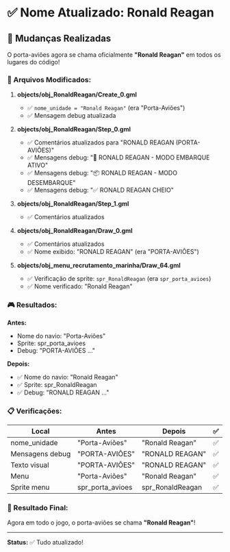 # ✅ Nome Atualizado: Ronald Reagan

## 🎯 Mudanças Realizadas

O porta-aviões agora se chama oficialmente **"Ronald Reagan"** em todos os lugares do código!

### 📂 Arquivos Modificados:

1. **objects/obj_RonaldReagan/Create_0.gml**
   - ✅ `nome_unidade = "Ronald Reagan"` (era "Porta-Aviões")
   - ✅ Mensagem debug atualizada

2. **objects/obj_RonaldReagan/Step_0.gml**
   - ✅ Comentários atualizados para "RONALD REAGAN (PORTA-AVIÕES)"
   - ✅ Mensagens debug: "🚚 RONALD REAGAN - MODO EMBARQUE ATIVO"
   - ✅ Mensagens debug: "📦 RONALD REAGAN - MODO DESEMBARQUE"
   - ✅ Mensagens debug: "✅ RONALD REAGAN CHEIO"

3. **objects/obj_RonaldReagan/Step_1.gml**
   - ✅ Comentários atualizados

4. **objects/obj_RonaldReagan/Draw_0.gml**
   - ✅ Comentários atualizados
   - ✅ Nome exibido: "RONALD REAGAN" (era "PORTA-AVIÕES")

5. **objects/obj_menu_recrutamento_marinha/Draw_64.gml**
   - ✅ Verificação de sprite: `spr_RonaldReagan` (era `spr_porta_avioes`)
   - ✅ Nome verificado: "Ronald Reagan"

### 🎮 Resultados:

**Antes:**
- Nome do navio: "Porta-Aviões"
- Sprite: spr_porta_avioes
- Debug: "PORTA-AVIÕES ..."

**Depois:**
- ✅ Nome do navio: "Ronald Reagan"
- ✅ Sprite: spr_RonaldReagan
- ✅ Debug: "RONALD REAGAN ..."

### 📋 Verificações:

| Local | Antes | Depois | ✅ |
|-------|-------|--------|----|
| nome_unidade | "Porta-Aviões" | "Ronald Reagan" | ✅ |
| Mensagens debug | "PORTA-AVIÕES" | "RONALD REAGAN" | ✅ |
| Texto visual | "PORTA-AVIÕES" | "RONALD REAGAN" | ✅ |
| Menu | "Porta-Aviões" | "Ronald Reagan" | ✅ |
| Sprite menu | spr_porta_avioes | spr_RonaldReagan | ✅ |

### 🎉 Resultado Final:

Agora em todo o jogo, o porta-aviões se chama **"Ronald Reagan"**!

---

**Status:** ✅ Tudo atualizado!
